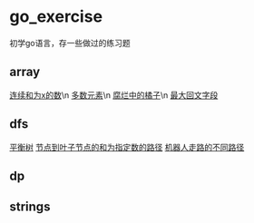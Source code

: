 # go_exercise
初学go语言，存一些做过的练习题

## array
[连续和为x的数](array/ex2/addIsX)\n
[多数元素](array/map/main.go)\n
[腐烂中的橘子](array/oriangeRotting/main.go)\n
[最大回文字段](array/Palindrome/main.go)

## dfs
[平衡树](dfs/balanceTree/main.go)
[节点到叶子节点的和为指定数的路径](dfs/pathSum/main.go)
[机器人走路的不同路径](dfs/robotWalking/main.go)

## dp

## strings

